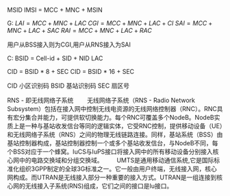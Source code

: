 MSID IMSI = MCC + MNC + MSIN

G:
$LAI = MCC + MNC + LAC$
$CGI = MCC + MNC + LAC + CI$
$SAI = MCC + MNC + LAC + SAC$
$RAI = MCC + MNC + LAC + RAC$


用户从BSS接入则为CGI,用户从RNS接入为SAI

C:
BSID = Cell-id + SID + NID
				LAC

CID = BSID * 8 + SEC
CID = BSID * 16 + SEC

CID 小区识别码
BSID 基站识别码
SEC 扇区号

RNS - 即无线网络子系统
　　无线网络子系统（RNS - Radio Network Subsystem）包括在接入网中控制无线电资源的无线网络控制器（RNC）。RNC具有宏分集合并能力，可提供软切换能力。每个RNC可覆盖多个NodeB。NodeB实质上是一种与基站收发信台等同的逻辑实体，它受RNC控制，提供移动设备（UE）和无线网络子系统（RNS）之间的物理无线链路连接。同样，基站系统（BSS）由基站控制器构成，基站控制器控制一个或多个基站收发信台，与NodeB不同，每个BSS对应于一个蜂窝。IuCS与IuPS接口将接入网中的所有移动设备分别接入核心网中的电路交换域和分组交换域。
　　UMTS是通用移动通信系统,它是国际标准化组织3GPP制定的全球3G标准之一。它一般由用户终端，无线接入网，核心网构成。而UTRAN是无线接入部分一种重要的接入方式。UTRAN是一组连接到核心网的无线接入子系统(RNS)组成，它们之间的接口是Iu接口。
